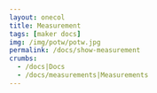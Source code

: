 ```yaml
---
layout: onecol
title: Measurement
tags: [maker docs]
img: /img/potw/potw.jpg
permalink: /docs/show-measurement
crumbs:
  - /docs|Docs
  - /docs/measurements|Measurements
---
```

<div id="measurements"></div>
<script>
(function ($) {
    $(document).ready(function () {
        var page = window.location.pathname;
        var m = page.split('/')[3].toLowerCase();
        $('h1.page-title').html(m);
        $('ul.breadcrumbs li:last-child').html(m);
        $('#measurements').append('<div id="'+m+'-markup"></div>');    
        $('#'+m+'-markup').load('/components/measurements/'+m.toLowerCase());
    });
}(jQuery));
</script>
